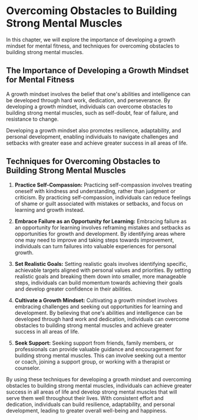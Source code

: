 Overcoming Obstacles to Building Strong Mental Muscles
=================================================================================================================

In this chapter, we will explore the importance of developing a growth mindset for mental fitness, and techniques for overcoming obstacles to building strong mental muscles.

The Importance of Developing a Growth Mindset for Mental Fitness
----------------------------------------------------------------

A growth mindset involves the belief that one's abilities and intelligence can be developed through hard work, dedication, and perseverance. By developing a growth mindset, individuals can overcome obstacles to building strong mental muscles, such as self-doubt, fear of failure, and resistance to change.

Developing a growth mindset also promotes resilience, adaptability, and personal development, enabling individuals to navigate challenges and setbacks with greater ease and achieve greater success in all areas of life.

Techniques for Overcoming Obstacles to Building Strong Mental Muscles
---------------------------------------------------------------------

1. **Practice Self-Compassion:** Practicing self-compassion involves treating oneself with kindness and understanding, rather than judgment or criticism. By practicing self-compassion, individuals can reduce feelings of shame or guilt associated with mistakes or setbacks, and focus on learning and growth instead.

2. **Embrace Failure as an Opportunity for Learning:** Embracing failure as an opportunity for learning involves reframing mistakes and setbacks as opportunities for growth and development. By identifying areas where one may need to improve and taking steps towards improvement, individuals can turn failures into valuable experiences for personal growth.

3. **Set Realistic Goals:** Setting realistic goals involves identifying specific, achievable targets aligned with personal values and priorities. By setting realistic goals and breaking them down into smaller, more manageable steps, individuals can build momentum towards achieving their goals and develop greater confidence in their abilities.

4. **Cultivate a Growth Mindset:** Cultivating a growth mindset involves embracing challenges and seeking out opportunities for learning and development. By believing that one's abilities and intelligence can be developed through hard work and dedication, individuals can overcome obstacles to building strong mental muscles and achieve greater success in all areas of life.

5. **Seek Support:** Seeking support from friends, family members, or professionals can provide valuable guidance and encouragement for building strong mental muscles. This can involve seeking out a mentor or coach, joining a support group, or working with a therapist or counselor.

By using these techniques for developing a growth mindset and overcoming obstacles to building strong mental muscles, individuals can achieve greater success in all areas of life and develop strong mental muscles that will serve them well throughout their lives. With consistent effort and dedication, individuals can build resilience, adaptability, and personal development, leading to greater overall well-being and happiness.
